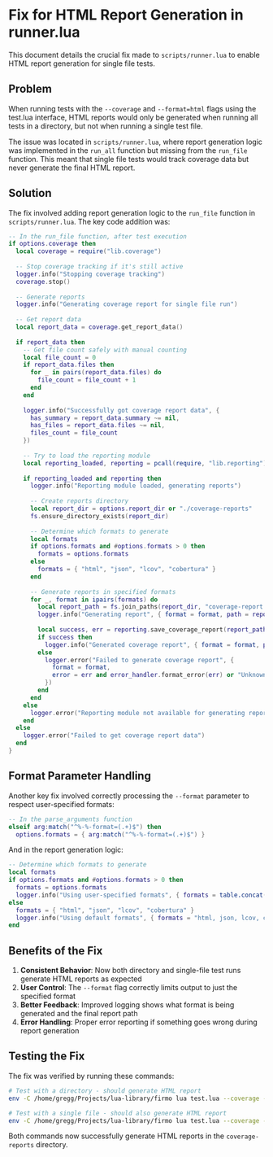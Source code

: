# Fix for HTML Report Generation in runner.lua

This document details the crucial fix made to `scripts/runner.lua` to enable HTML report generation for single file tests.

## Problem

When running tests with the `--coverage` and `--format=html` flags using the test.lua interface, HTML reports would only be generated when running all tests in a directory, but not when running a single test file.

The issue was located in `scripts/runner.lua`, where report generation logic was implemented in the `run_all` function but missing from the `run_file` function. This meant that single file tests would track coverage data but never generate the final HTML report.

## Solution

The fix involved adding report generation logic to the `run_file` function in `scripts/runner.lua`. The key code addition was:

```lua
-- In the run_file function, after test execution
if options.coverage then
  local coverage = require("lib.coverage")
  
  -- Stop coverage tracking if it's still active
  logger.info("Stopping coverage tracking")
  coverage.stop()
  
  -- Generate reports
  logger.info("Generating coverage report for single file run")
  
  -- Get report data
  local report_data = coverage.get_report_data()
  
  if report_data then
    -- Get file count safely with manual counting
    local file_count = 0
    if report_data.files then
      for _ in pairs(report_data.files) do
        file_count = file_count + 1
      end
    end
    
    logger.info("Successfully got coverage report data", {
      has_summary = report_data.summary ~= nil,
      has_files = report_data.files ~= nil,
      files_count = file_count
    })
    
    -- Try to load the reporting module
    local reporting_loaded, reporting = pcall(require, "lib.reporting")
    
    if reporting_loaded and reporting then
      logger.info("Reporting module loaded, generating reports")
      
      -- Create reports directory
      local report_dir = options.report_dir or "./coverage-reports"
      fs.ensure_directory_exists(report_dir)
      
      -- Determine which formats to generate
      local formats
      if options.formats and #options.formats > 0 then
        formats = options.formats
      else
        formats = { "html", "json", "lcov", "cobertura" }
      end
      
      -- Generate reports in specified formats
      for _, format in ipairs(formats) do
        local report_path = fs.join_paths(report_dir, "coverage-report." .. format)
        logger.info("Generating report", { format = format, path = report_path })
        
        local success, err = reporting.save_coverage_report(report_path, report_data, format)
        if success then
          logger.info("Generated coverage report", { format = format, path = report_path })
        else
          logger.error("Failed to generate coverage report", { 
            format = format, 
            error = err and error_handler.format_error(err) or "Unknown error" 
          })
        end
      end
    else
      logger.error("Reporting module not available for generating reports")
    end
  else
    logger.error("Failed to get coverage report data")
  end
}
```

## Format Parameter Handling

Another key fix involved correctly processing the `--format` parameter to respect user-specified formats:

```lua
-- In the parse_arguments function
elseif arg:match("^%-%-format=(.+)$") then
  options.formats = { arg:match("^%-%-format=(.+)$") }
```

And in the report generation logic:

```lua
-- Determine which formats to generate
local formats
if options.formats and #options.formats > 0 then
  formats = options.formats
  logger.info("Using user-specified formats", { formats = table.concat(formats, ", ") })
else
  formats = { "html", "json", "lcov", "cobertura" }
  logger.info("Using default formats", { formats = "html, json, lcov, cobertura" })
end
```

## Benefits of the Fix

1. **Consistent Behavior**: Now both directory and single-file test runs generate HTML reports as expected
2. **User Control**: The `--format` flag correctly limits output to just the specified format
3. **Better Feedback**: Improved logging shows what format is being generated and the final report path
4. **Error Handling**: Proper error reporting if something goes wrong during report generation

## Testing the Fix

The fix was verified by running these commands:

```bash
# Test with a directory - should generate HTML report
env -C /home/gregg/Projects/lua-library/firmo lua test.lua --coverage --format=html examples/

# Test with a single file - should also generate HTML report
env -C /home/gregg/Projects/lua-library/firmo lua test.lua --coverage --format=html examples/comprehensive_coverage_example.lua
```

Both commands now successfully generate HTML reports in the `coverage-reports` directory.